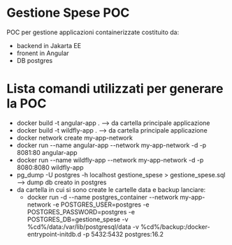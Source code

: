 # Gestione Spese POC
POC per gestione applicazioni containerizzate costituito da:
- backend in Jakarta EE
- fronent in Angular
- DB postgres

# Lista comandi utilizzati per generare la POC
- docker build -t angular-app . --> da cartella principale applicazione
- docker build -t wildfly-app . --> da cartella principale applicazione
- docker network create my-app-network
- docker run --name angular-app --network my-app-network -d -p 8081:80 angular-app
- docker run --name wildfly-app --network my-app-network -d -p 8080:8080 wildfly-app
- pg_dump -U postgres -h localhost gestione_spese > gestione_spese.sql --> dump db creato in postgres
- da cartella in cui si sono create le cartelle data e backup lanciare:
  - docker run -d
  --name postgres_container 
  --network my-app-network 
  -e POSTGRES_USER=postgres 
  -e POSTGRES_PASSWORD=postgres 
  -e POSTGRES_DB=gestione_spese 
  -v %cd%/data:/var/lib/postgresql/data 
  -v %cd%/backup:/docker-entrypoint-initdb.d 
  -p 5432:5432 
  postgres:16.2

